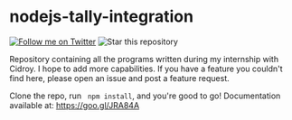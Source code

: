 # nodejs-tally-integration
[![Follow me on Twitter](https://img.shields.io/twitter/follow/kevin_codes7?style=social)](https://twitter.com/kevin_codes)
![Star this repository](https://img.shields.io/github/stars/kevinam99/nodejs-tally-integration?style=social)

Repository containing all the programs written during my internship with Cidroy. I hope to add more capabilities. If you have a feature you couldn't find here, please open an issue and post a feature request.

Clone the repo, run ``` npm install```, and you're good to go!
Documentation available at: https://goo.gl/JRA84A
